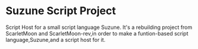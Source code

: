# Suzune Script Project
Script Host for a small script language Suzune.
It's a rebuilding project from ScarletMoon and ScarletMoon-rev,in order to make a funtion-based script language,Suzune,and a script host for it. 
